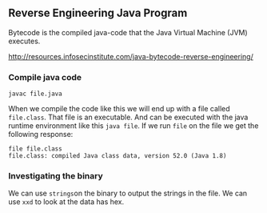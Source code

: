 ## Reverse Engineering Java Program



Bytecode is the compiled java-code that the Java Virtual Machine \(JVM\) executes.



http://resources.infosecinstitute.com/java-bytecode-reverse-engineering/





### Compile java code

```
javac file.java
```

When we compile the code like this we will end up with a file called `file.class`. That file is an executable. And can be executed with the java runtime environment like this `java file`. If we run `file` on the file we get the following response:

```
file file.class
file.class: compiled Java class data, version 52.0 (Java 1.8)
```

### Investigating the binary

We can use `strings`on the binary to output the strings in the file. We can use `xxd` to look at the data has hex.





